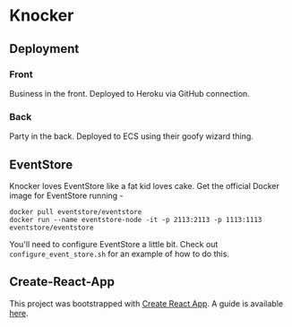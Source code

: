 # Knocker

## Deployment

### Front

Business in the front. Deployed to Heroku via GitHub connection.

### Back

Party in the back. Deployed to ECS using their goofy wizard thing.

## EventStore

Knocker loves EventStore like a fat kid loves cake. Get the official Docker image for EventStore running -
```
docker pull eventstore/eventstore
docker run --name eventstore-node -it -p 2113:2113 -p 1113:1113 eventstore/eventstore
```
You'll need to configure EventStore a little bit. Check out `configure_event_store.sh` for an example of how to do this.

## Create-React-App

This project was bootstrapped with [Create React App](https://github.com/facebookincubator/create-react-app). A guide is available [here](https://github.com/facebookincubator/create-react-app/blob/master/template/README.md).
